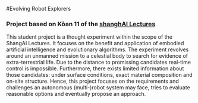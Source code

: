 #Evolving Robot Explorers
### Project based on Kōan 11 of the [shanghAI Lectures](http://shanghailectures.org)

This student project is a thought experiment within the scope of the ShangAI Lectures.
It focuses on the benefit and application of embodied artificial intelligence and evolutionary algorithms.
The experiment revolves around an unmanned mission to a celestial body to search for evidence of extra-terrestrial life. Due to the distance to promissing candidates real-time control is impossible. Furthermore, there exists limited information about those candidates: under surface conditions, exact material composition and on-site structure. Hence, this project focuses on the requirements and challenges an autonomous (multi-)robot system may face, tries to evaluate reasonable options and eventually propose an approach.

